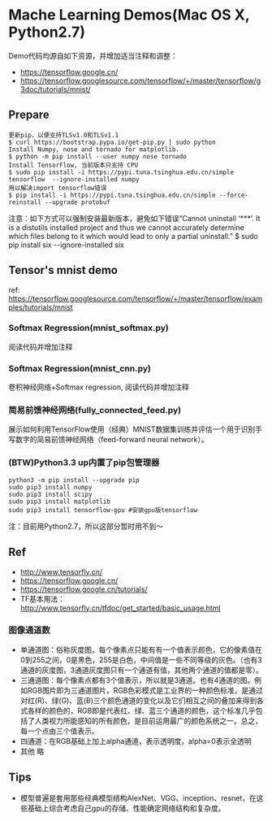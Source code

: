 # Mache Learning Demos(Mac OS X, Python2.7)
Demo代码均源自如下资源，并增加适当注释和调整：
- https://tensorflow.google.cn/
- https://tensorflow.googlesource.com/tensorflow/+/master/tensorflow/g3doc/tutorials/mnist/

## Prepare
```
更新pip，以便支持TLSv1.0和TLSv1.1
$ curl https://bootstrap.pypa.io/get-pip.py | sudo python
Install Numpy, nose and tornado for matplotlib.
$ python -m pip install --user numpy nose tornado
Install TensorFlow, 当前版本只支持 CPU
$ sudo pip install -i https://pypi.tuna.tsinghua.edu.cn/simple tensorflow  --ignore-installed numpy
用以解决import tensorflow错误
$ pip install -i https://pypi.tuna.tsinghua.edu.cn/simple --force-reinstall --upgrade protobuf
```
注意：如下方式可以强制安装最新版本，避免如下错误“Cannot uninstall ‘***’. It is a distutils installed project and thus we cannot accurately determine which files belong to it which would lead to only a partial uninstall.”
$ sudo pip install six --ignore-installed six

## Tensor's mnist demo
ref: https://tensorflow.googlesource.com/tensorflow/+/master/tensorflow/examples/tutorials/mnist

### Softmax Regression(mnist_softmax.py)
阅读代码并增加注释

### Softmax Regression(mnist_cnn.py)
卷积神经网络+Softmax regression, 阅读代码并增加注释

### 简易前馈神经网络(fully_connected_feed.py)
展示如何利用TensorFlow使用（经典）MNIST数据集训练并评估一个用于识别手写数字的简易前馈神经网络（feed-forward neural network）。

### (BTW)Python3.3 up内置了pip包管理器
```
python3 -m pip install --upgrade pip
sudo pip3 install numpy
sudo pip3 install scipy
sudo pip3 install matplotlib
sudo pip3 install tensorflow-gpu #安装gpu版tensorflow
```
注：目前用Python2.7，所以这部分暂时用不到～

## Ref
- http://www.tensorfly.cn/
- https://tensorflow.google.cn/
- https://tensorflow.google.cn/tutorials/
- TF基本用法：http://www.tensorfly.cn/tfdoc/get_started/basic_usage.html

### 图像通道数
- 单通道图：俗称灰度图，每个像素点只能有有一个值表示颜色，它的像素值在0到255之间，0是黑色，255是白色，中间值是一些不同等级的灰色。（也有3通道的灰度图，3通道灰度图只有一个通道有值，其他两个通道的值都是零）。
- 三通道图：每个像素点都有3个值表示，所以就是3通道。也有4通道的图。例如RGB图片即为三通道图片，RGB色彩模式是工业界的一种颜色标准，是通过对红(R)、绿(G)、蓝(B)三个颜色通道的变化以及它们相互之间的叠加来得到各式各样的颜色的，RGB即是代表红、绿、蓝三个通道的颜色，这个标准几乎包括了人类视力所能感知的所有颜色，是目前运用最广的颜色系统之一。总之，每一个点由三个值表示。
- 四通道：在RGB基础上加上alpha通道，表示透明度，alpha=0表示全透明
- 其他 略

## Tips
- 模型普遍是套用那些经典模型结构AlexNet、VGG、inception、resnet，在这些基础上综合考虑自己gpu的存储、性能确定网络结构和复杂度。